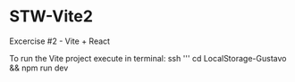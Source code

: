 # STW-Vite2
Excercise #2  - Vite + React

To run the Vite project execute in terminal:
ssh '''
    cd LocalStorage-Gustavo && npm run dev

